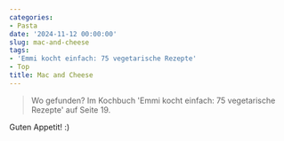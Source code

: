 ```yaml
---
categories:
- Pasta
date: '2024-11-12 00:00:00'
slug: mac-and-cheese
tags:
- 'Emmi kocht einfach: 75 vegetarische Rezepte'
- Top
title: Mac and Cheese
---
```



> Wo gefunden? Im Kochbuch 'Emmi kocht einfach: 75 vegetarische Rezepte' auf Seite 19.

Guten Appetit! :)